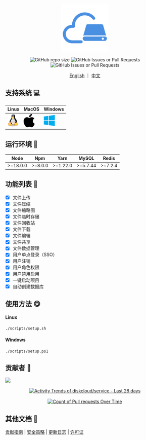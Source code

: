 <p align="center">
  <a href="https://github.com/diskcloud/service">
    <img width="150" src="./public/logo.png">
  </a>
</p>

<p align="center">
<img alt="GitHub repo size" src="https://img.shields.io/github/repo-size/diskcloud/service">
<img alt="GitHub Issues or Pull Requests" src="https://img.shields.io/github/issues-pr/diskcloud/service">
<img alt="GitHub Issues or Pull Requests" src="https://img.shields.io/github/issues/diskcloud/service">
</p>

<p align="center">
  <a href="./README.md">English</a> ｜ 
  <a href="./README-zh.md">中文</a>
</p>

## 支持系统 💻

| Linux                                                                | MacOS                                                                | Windows                                                                  |
| -------------------------------------------------------------------- | -------------------------------------------------------------------- | ------------------------------------------------------------------------ |
| <img alt="Linux" width="35" src="./public/support-system/linux.svg"> | <img alt="MacOS" width="35" src="./public/support-system/macos.svg"> | <img alt="Windows" width="35" src="./public/support-system/windows.svg"> |

## 运行环境 📍

| Node     | Npm     | Yarn     | MySQL    | Redis   |
| -------- | ------- | -------- | -------- | ------- |
| >=18.0.0 | >=8.0.0 | >=1.22.0 | >=5.7.44 | >=7.2.4 |

## 功能列表 📃

- [x] 文件上传
- [x] 文件压缩
- [x] 文件缩略图
- [x] 文件临时存储
- [x] 文件回收站
- [x] 文件下载
- [x] 文件编辑
- [x] 文件共享
- [x] 文件数据管理
- [x] 用户单点登录（SSO）
- [x] 用户注销
- [x] 用户角色权限
- [x] 用户禁用启用
- [x] 一键启动项目
- [x] 自动创建数据库

## 使用方法 😋

#### Linux

```shell
./scripts/setup.sh
```

#### Windows

```shell
./scripts/setup.ps1
```

## 贡献者 💪

<a href="https://github.com/diskcloud/service/graphs/contributors"><img src="https://opencollective.com/diskcloud/contributors.svg" /></a>

<a href="https://next.ossinsight.io/widgets/official/compose-activity-trends?repo_id=820362952" target="_blank" style="display: block" align="center">
  <picture>
    <source media="(prefers-color-scheme: dark)" srcset="https://next.ossinsight.io/widgets/official/compose-activity-trends/thumbnail.png?repo_id=820362952&image_size=auto&color_scheme=dark">
      <img alt="Activity Trends of diskcloud/service - Last 28 days" src="https://next.ossinsight.io/widgets/official/compose-activity-trends/thumbnail.png?repo_id=820362952&image_size=auto&color_scheme=light" height="auto">
  </picture>
</a>
<br />
<a href="https://next.ossinsight.io/widgets/official/analyze-org-activity-efficiency?owner_id=11855343&period=past_28_days&activity=pull-requests" target="_blank" style="display: block" align="center">
  <picture>
    <source  media="(prefers-color-scheme: dark)" srcset="https://next.ossinsight.io/widgets/official/analyze-org-activity-efficiency/thumbnail.png?owner_id=11855343&period=past_28_days&activity=pull-requests&image_size=3x9&color_scheme=dark">
      <img alt="Count of Pull requests Over Time" src="https://next.ossinsight.io/widgets/official/analyze-org-activity-efficiency/thumbnail.png?owner_id=11855343&period=past_28_days&activity=pull-requests&image_size=3x9&color_scheme=light" height="auto">
  </picture>
</a>

## 其他文档 📖

[贡献指南](./CONTRIBUTING.md) | [安全策略](./SECURITY.md) | [更新日志](./CHANGELOG.md) | [许可证](./LICENSE)
